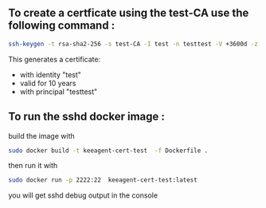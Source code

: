 ## To create a certficate using the test-CA use the following command :
```bash
ssh-keygen -t rsa-sha2-256 -s test-CA -I test -n testtest -V +3600d -z 1 test_keeagent.pub
```
This generates a certificate:
- with identity "test"
- valid for 10 years
- with principal "testtest"

## To run the sshd docker image :
build the image with
```bash
sudo docker build -t keeagent-cert-test  -f Dockerfile .
```
then run it with
```bash
sudo docker run -p 2222:22  keeagent-cert-test:latest
```
you will get sshd debug output in the console
